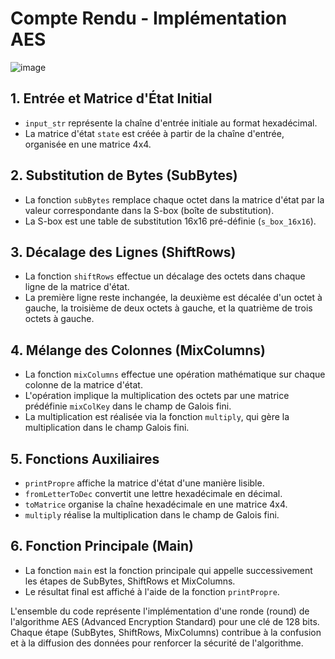 # Compte Rendu - Implémentation AES
![image](https://github.com/LileFab/AES_Encryption_Decryption/assets/98893025/e6d2faf0-ea90-43b1-b3b4-05745c4f293c)

## 1. Entrée et Matrice d'État Initial
- `input_str` représente la chaîne d'entrée initiale au format hexadécimal.
- La matrice d'état `state` est créée à partir de la chaîne d'entrée, organisée en une matrice 4x4.

## 2. Substitution de Bytes (SubBytes)
- La fonction `subBytes` remplace chaque octet dans la matrice d'état par la valeur correspondante dans la S-box (boîte de substitution).
- La S-box est une table de substitution 16x16 pré-définie (`s_box_16x16`).

## 3. Décalage des Lignes (ShiftRows)
- La fonction `shiftRows` effectue un décalage des octets dans chaque ligne de la matrice d'état.
- La première ligne reste inchangée, la deuxième est décalée d'un octet à gauche, la troisième de deux octets à gauche, et la quatrième de trois octets à gauche.

## 4. Mélange des Colonnes (MixColumns)
- La fonction `mixColumns` effectue une opération mathématique sur chaque colonne de la matrice d'état.
- L'opération implique la multiplication des octets par une matrice prédéfinie `mixColKey` dans le champ de Galois fini.
- La multiplication est réalisée via la fonction `multiply`, qui gère la multiplication dans le champ Galois fini.

## 5. Fonctions Auxiliaires
- `printPropre` affiche la matrice d'état d'une manière lisible.
- `fromLetterToDec` convertit une lettre hexadécimale en décimal.
- `toMatrice` organise la chaîne hexadécimale en une matrice 4x4.
- `multiply` réalise la multiplication dans le champ de Galois fini.

## 6. Fonction Principale (Main)
- La fonction `main` est la fonction principale qui appelle successivement les étapes de SubBytes, ShiftRows et MixColumns.
- Le résultat final est affiché à l'aide de la fonction `printPropre`.

L'ensemble du code représente l'implémentation d'une ronde (round) de l'algorithme AES (Advanced Encryption Standard) pour une clé de 128 bits. Chaque étape (SubBytes, ShiftRows, MixColumns) contribue à la confusion et à la diffusion des données pour renforcer la sécurité de l'algorithme.
